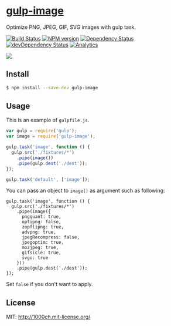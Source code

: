 # [gulp-image](https://npmjs.org/package/gulp-image)

Optimize PNG, JPEG, GIF, SVG images with gulp task.

[![Build Status](https://travis-ci.org/1000ch/gulp-image.svg?branch=master)](https://travis-ci.org/1000ch/gulp-image)
[![NPM version](https://badge.fury.io/js/gulp-image.svg)](http://badge.fury.io/js/gulp-image)
[![Dependency Status](https://david-dm.org/1000ch/gulp-image.svg)](https://david-dm.org/1000ch/gulp-image)
[![devDependency Status](https://david-dm.org/1000ch/gulp-image/dev-status.svg)](https://david-dm.org/1000ch/gulp-image#info=devDependencies)
[![Analytics](https://ga-beacon.appspot.com/UA-49530352-2/gulp-image/readme)](https://github.com/1000ch/gulp-image)

![](https://raw.github.com/1000ch/gulp-image/master/screenshot/terminal.png)

## Install

```sh
$ npm install --save-dev gulp-image
```

## Usage

This is an example of `gulpfile.js`.

```js
var gulp = require('gulp');
var image = require('gulp-image');

gulp.task('image', function () {
  gulp.src('./fixtures/*')
    .pipe(image())
    .pipe(gulp.dest('./dest'));
});

gulp.task('default', ['image']);
```

You can pass an object to `image()` as argument such as following:

```
gulp.task('image', function () {
  gulp.src('./fixtures/*')
    .pipe(image({
      pngquant: true,
      optipng: false,
      zopflipng: true,
      advpng: true,
      jpegRecompress: false,
      jpegoptim: true,
      mozjpeg: true,
      gifsicle: true,
      svgo: true
    }))
    .pipe(gulp.dest('./dest'));
});
```

Set `false` if you don't want to apply.

## License

MIT: http://1000ch.mit-license.org/
